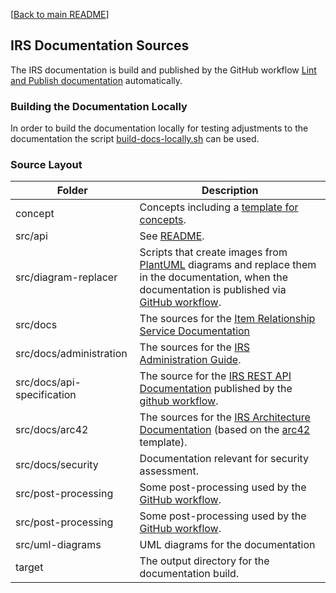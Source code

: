 [[Back to main README](../README.md)]

## IRS Documentation Sources

The IRS documentation is build and published by the GitHub workflow [Lint and Publish documentation](../.github/workflows/publish-documentation.yaml) automatically.

### Building the Documentation Locally

In order to build the documentation locally for testing adjustments to the documentation
the script [build-docs-locally.sh](build-docs-locally.sh) can be used.


### Source Layout

| Folder                     | Description                                                                                                                                                                                                                                      |
|----------------------------|--------------------------------------------------------------------------------------------------------------------------------------------------------------------------------------------------------------------------------------------------|
| concept                    | Concepts including a [template for concepts](concept/TEMPLATE_Concept.md).                                                                                                                                                                       |
| src/api                    | See [README](src/api/README.md).                                                                                                                                                                                                                 |
| src/diagram-replacer       | Scripts that create images from [PlantUML](https://plantuml.com) diagrams and replace them in the documentation, when the documentation is published via [GitHub workflow](../.github/workflows/publish-documentation.yaml).                     |
| src/docs                   | The sources for the [Item Relationship Service Documentation](https://eclipse-tractusx.github.io/item-relationship-service/docs/)                                                                                                                |
| src/docs/administration    | The sources for the [IRS Administration Guide](https://eclipse-tractusx.github.io/item-relationship-service/docs/administration/administration-guide.html).                                                                                      |
| src/docs/api-specification | The source for the [IRS REST API Documentation](https://eclipse-tractusx.github.io/item-relationship-service/docs/api-specification/api-specification.html) published by the [github workflow](../.github/workflows/publish-documentation.yaml). |
| src/docs/arc42             | The sources for the [IRS Architecture Documentation](https://eclipse-tractusx.github.io/item-relationship-service/docs/arc42) (based on the [arc42](https://www.arc42.de/) template).                                                            |
| src/docs/security          | Documentation relevant for security assessment.                                                                                                                                                                                                  |
| src/post-processing        | Some post-processing used by the [GitHub workflow](../.github/workflows/publish-documentation.yaml).                                                                                                                                             |
| src/post-processing        | Some post-processing used by the [GitHub workflow](../.github/workflows/publish-documentation.yaml).                                                                                                                                             |
| src/uml-diagrams           | UML diagrams for the documentation                                                                                                                                                                                                               |
| target                     | The output directory for the documentation build.                                                                                                                                                                                                |

